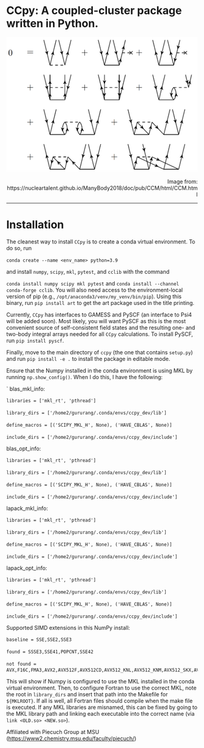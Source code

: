 
# CCpy: A coupled-cluster package written in Python.
![image](assets/img/Diagrams-CCD.png)
<p style="text-align: right;">Image from: https://nucleartalent.github.io/ManyBody2018/doc/pub/CCM/html/CCM.html</p>

---

# Installation
The cleanest way to install `CCpy` is to create a conda virtual environment. To do so, run

`conda create --name <env_name> python=3.9` 

and install `numpy`, `scipy`, `mkl`, `pytest`, and `cclib` with the command

`conda install numpy scipy mkl pytest` and `conda install --channel conda-forge cclib`. You will 
also need access to the environment-local version of pip (e.g., `/opt/anaconda3/venv/my_venv/bin/pip`).
Using this binary, run `pip install art` to get the art package used in the title printing.

Currently, `CCpy` has interfaces to GAMESS and PySCF (an interface to Psi4 will be added
soon). Most likely, you will want PySCF as this is the most convenient source of self-consistent
field states and the resulting one- and two-body integral arrays needed for all `CCpy` calculations.
To install PySCF, run `pip install pyscf`.

Finally, move to the main directory of `ccpy` (the one that contains `setup.py`) 
and run `pip install -e .` to install the package in editable mode.

Ensure that the Numpy installed in the conda environment is using MKL by running `np.show_config()`. When I do this, I have the following:

`
blas_mkl_info:

    libraries = ['mkl_rt', 'pthread']

    library_dirs = ['/home2/gururang/.conda/envs/ccpy_dev/lib']

    define_macros = [('SCIPY_MKL_H', None), ('HAVE_CBLAS', None)]

    include_dirs = ['/home2/gururang/.conda/envs/ccpy_dev/include']


blas_opt_info:

    libraries = ['mkl_rt', 'pthread']

    library_dirs = ['/home2/gururang/.conda/envs/ccpy_dev/lib']

    define_macros = [('SCIPY_MKL_H', None), ('HAVE_CBLAS', None)]

    include_dirs = ['/home2/gururang/.conda/envs/ccpy_dev/include']


lapack_mkl_info:

    libraries = ['mkl_rt', 'pthread']

    library_dirs = ['/home2/gururang/.conda/envs/ccpy_dev/lib']

    define_macros = [('SCIPY_MKL_H', None), ('HAVE_CBLAS', None)]

    include_dirs = ['/home2/gururang/.conda/envs/ccpy_dev/include']


lapack_opt_info:

    libraries = ['mkl_rt', 'pthread']

    library_dirs = ['/home2/gururang/.conda/envs/ccpy_dev/lib']

    define_macros = [('SCIPY_MKL_H', None), ('HAVE_CBLAS', None)]

    include_dirs = ['/home2/gururang/.conda/envs/ccpy_dev/include']


Supported SIMD extensions in this NumPy install:

    baseline = SSE,SSE2,SSE3

    found = SSSE3,SSE41,POPCNT,SSE42

    not found = AVX,F16C,FMA3,AVX2,AVX512F,AVX512CD,AVX512_KNL,AVX512_KNM,AVX512_SKX,AVX512_CNL

This will show if Numpy is configured to use the MKL installed in the conda virtual environment. Then, to configure
Fortran to use the correct MKL, note the root in `library_dirs` and insert that path into the Makefile for `${MKLROOT}`. 
If all is well, all Fortran files should compile when the make file is executed. If any MKL libraries are misnamed, this
can be fixed by going to the MKL library path and linking each executable into the correct name (via `link <OLD.so> <NEW.so>`). 

Affiliated with Piecuch Group at MSU (https://www2.chemistry.msu.edu/faculty/piecuch/)
